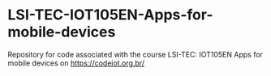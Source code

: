 # LSI-TEC-IOT105EN-Apps-for-mobile-devices
Repository for code associated with the course LSI-TEC: IOT105EN Apps for mobile devices on https://codeiot.org.br/
